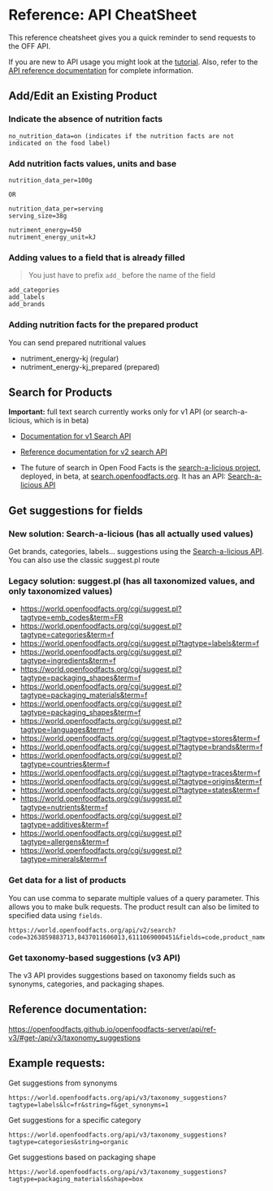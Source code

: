 # Reference: API CheatSheet 

This reference cheatsheet gives you a quick reminder to send requests to the OFF API.

If you are new to API usage you might look at the [tutorial](tutorial-off-api.md).
Also, refer to the [API reference documentation](ref-v2.md) for complete information.

## Add/Edit an Existing Product

### Indicate the absence of nutrition facts

```text
no_nutrition_data=on (indicates if the nutrition facts are not indicated on the food label)
```

### Add nutrition facts values, units and base

```text
nutrition_data_per=100g

OR

nutrition_data_per=serving
serving_size=38g
```

```text
nutriment_energy=450
nutriment_energy_unit=kJ
```

### Adding values to a field that is already filled

> You just have to prefix `add_` before the name of the field

```text
add_categories
add_labels
add_brands
```

### Adding nutrition facts for the prepared product
You can send prepared nutritional values
* nutriment_energy-kj (regular)
* nutriment_energy-kj_prepared (prepared)

## Search for Products

**Important:** full text search currently works only for v1 API (or search-a-licious, which is in beta)

* [Documentation for v1 Search API](https://wiki.openfoodfacts.org/API/Read/Search)

* [Reference documentation for v2 search API](https://openfoodfacts.github.io/openfoodfacts-server/api/ref-v2/#get-/api/v2/search)

* The future of search in Open Food Facts is the [search-a-licious project](https://github.com/openfoodfacts/search-a-licious), deployed, in beta, at [search.openfoodfacts.org](https://search.openfoodfacts.org/). It has an API: [Search-a-licious API](https://search.openfoodfacts.org/docs)

## Get suggestions for fields
### New solution: Search-a-licious (has all actually used values)
Get brands, categories, labels… suggestions using the [Search-a-licious API](https://search.openfoodfacts.org/docs). 
You can also use the classic suggest.pl route

### Legacy solution: suggest.pl (has all taxonomized values, and only taxonomized values)
* https://world.openfoodfacts.org/cgi/suggest.pl?tagtype=emb_codes&term=FR
* https://world.openfoodfacts.org/cgi/suggest.pl?tagtype=categories&term=f
* https://world.openfoodfacts.org/cgi/suggest.pl?tagtype=labels&term=f
* https://world.openfoodfacts.org/cgi/suggest.pl?tagtype=ingredients&term=f
* https://world.openfoodfacts.org/cgi/suggest.pl?tagtype=packaging_shapes&term=f
* https://world.openfoodfacts.org/cgi/suggest.pl?tagtype=packaging_materials&term=f
* https://world.openfoodfacts.org/cgi/suggest.pl?tagtype=packaging_shapes&term=f
* https://world.openfoodfacts.org/cgi/suggest.pl?tagtype=languages&term=f
* https://world.openfoodfacts.org/cgi/suggest.pl?tagtype=stores&term=f
* https://world.openfoodfacts.org/cgi/suggest.pl?tagtype=brands&term=f
* https://world.openfoodfacts.org/cgi/suggest.pl?tagtype=countries&term=f
* https://world.openfoodfacts.org/cgi/suggest.pl?tagtype=traces&term=f
* https://world.openfoodfacts.org/cgi/suggest.pl?tagtype=origins&term=f
* https://world.openfoodfacts.org/cgi/suggest.pl?tagtype=states&term=f
* https://world.openfoodfacts.org/cgi/suggest.pl?tagtype=nutrients&term=f
* https://world.openfoodfacts.org/cgi/suggest.pl?tagtype=additives&term=f
* https://world.openfoodfacts.org/cgi/suggest.pl?tagtype=allergens&term=f
* https://world.openfoodfacts.org/cgi/suggest.pl?tagtype=minerals&term=f

### Get data for a list of products

You can use comma to separate multiple values of a query parameter. This allows you to make bulk requests. The product result can also be limited to specified data using `fields`.

```text
https://world.openfoodfacts.org/api/v2/search?code=3263859883713,8437011606013,6111069000451&fields=code,product_name
```

### Get taxonomy-based suggestions (v3 API)

The v3 API provides suggestions based on taxonomy fields such as synonyms, categories, and packaging shapes.

## Reference documentation:
https://openfoodfacts.github.io/openfoodfacts-server/api/ref-v3/#get-/api/v3/taxonomy_suggestions

## Example requests:
Get suggestions from synonyms
```text
https://world.openfoodfacts.org/api/v3/taxonomy_suggestions?tagtype=labels&lc=fr&string=f&get_synonyms=1
```
Get suggestions for a specific category
```text
https://world.openfoodfacts.org/api/v3/taxonomy_suggestions?tagtype=categories&string=organic
```
Get suggestions based on packaging shape
```text
https://world.openfoodfacts.org/api/v3/taxonomy_suggestions?tagtype=packaging_materials&shape=box
```
